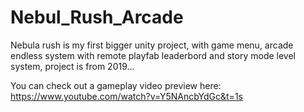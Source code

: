 # Nebul_Rush_Arcade
Nebula rush is my first bigger unity project, with game menu, arcade endless system with remote playfab leaderbord and story mode level system, project is from 2019...

You can check out a gameplay video preview here: https://www.youtube.com/watch?v=Y5NAncbYdGc&t=1s
